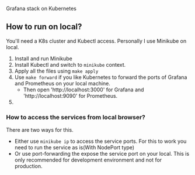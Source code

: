 Grafana stack on Kubernetes

## How to run on local? 
You'll need a K8s cluster and Kubectl access. Personally I use Minikube on local. 

1. Install and run Minikube
2. Install Kubectl and switch to `minikube` context. 
3. Apply all the files using `make apply`
4. Use `make forward` if you like Kubernetes to forward the ports of Grafana and Prometheus on your local machine. 
    - Then open 'http://localhost:3000' for Grafana and 'http://localhost:9090' for Prometheus.
5. 

### How to access the services from local browser?
There are two ways for this.
- Either use `minikube ip` to access the service ports. For this to work you need to run the service as is(With NodePort type)
- Or use port-forwarding the expose the service port on your local. This is only recommended for development environment and not for production.
